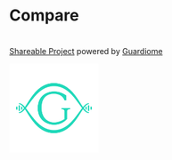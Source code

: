 # Compare

#

[Shareable Project](https://github.com/kwatme/spro) powered by [Guardiome](https://guardiome.org)

[<img src="stuff/guardiome_logo.png" width="160" height="160">](https://guardiome.org)
